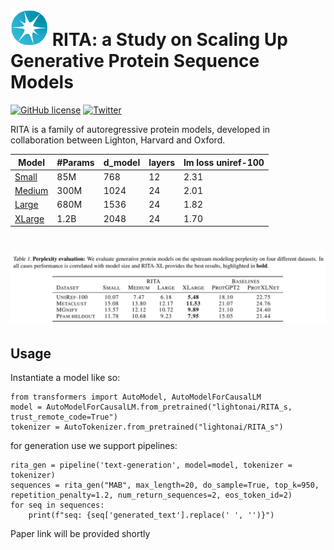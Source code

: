 # <img src="_static/lighton_small.png" width=60/> RITA: a Study on Scaling Up Generative Protein Sequence Models

[![GitHub license](https://img.shields.io/badge/license-MIT-blue.svg)](LICENSE)  [![Twitter](https://img.shields.io/twitter/follow/LightOnIO?style=social)](https://twitter.com/LightOnIO)



RITA is a family of autoregressive protein models, developed in collaboration between Lighton, Harvard and Oxford.

Model | #Params | d_model | layers | lm loss uniref-100
--- | --- | --- | --- | --- | 
[Small](https://huggingface.co/lightonai/RITA_s) | 85M  | 768 | 12 | 2.31
[Medium](https://huggingface.co/lightonai/RITA_m) | 300M | 1024 | 24 | 2.01
[Large](https://huggingface.co/lightonai/RITA_l)| 680M | 1536 | 24 | 1.82
[XLarge](https://huggingface.co/lightonai/RITA_xl)| 1.2B | 2048 | 24 | 1.70 


# <img src="_static/perplexity.png" width=600/>


## Usage 
Instantiate a model like so:

    from transformers import AutoModel, AutoModelForCausalLM
    model = AutoModelForCausalLM.from_pretrained("lightonai/RITA_s, trust_remote_code=True")
    tokenizer = AutoTokenizer.from_pretrained("lightonai/RITA_s")

for generation use we support pipelines:
   
   
    rita_gen = pipeline('text-generation', model=model, tokenizer = tokenizer)
    sequences = rita_gen("MAB", max_length=20, do_sample=True, top_k=950, repetition_penalty=1.2, num_return_sequences=2, eos_token_id=2)
    for seq in sequences:
        print(f"seq: {seq['generated_text'].replace(' ', '')}")


Paper link will be provided shortly
